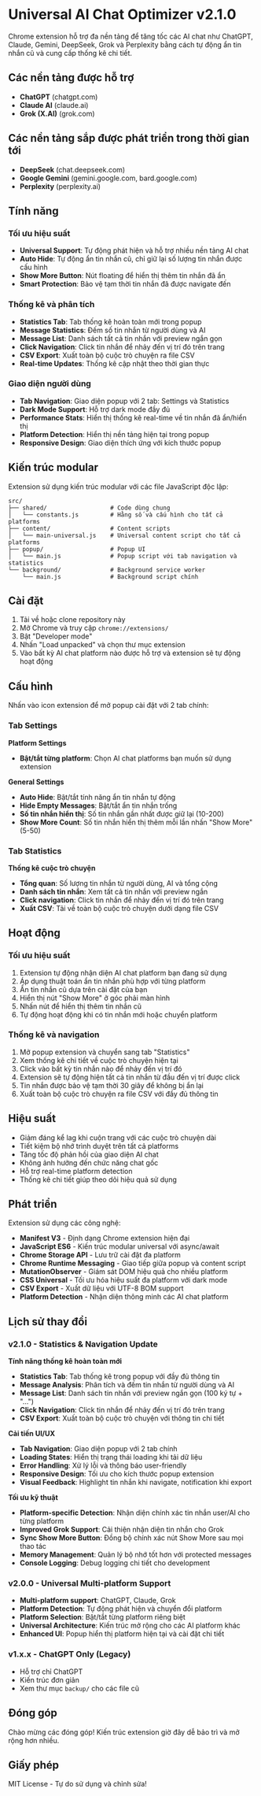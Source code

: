 # Universal AI Chat Optimizer v2.1.0

Chrome extension hỗ trợ đa nền tảng để tăng tốc các AI chat như ChatGPT, Claude, Gemini, DeepSeek, Grok và Perplexity bằng cách tự động ẩn tin nhắn cũ và cung cấp thống kê chi tiết.

## Các nền tảng được hỗ trợ

- **ChatGPT** (chatgpt.com)
- **Claude AI** (claude.ai)
- **Grok (X.AI)** (grok.com)

## Các nền tảng sắp được phát triển trong thời gian tới
- **DeepSeek** (chat.deepseek.com)
- **Google Gemini** (gemini.google.com, bard.google.com)
- **Perplexity** (perplexity.ai)

## Tính năng

### Tối ưu hiệu suất
- **Universal Support**: Tự động phát hiện và hỗ trợ nhiều nền tảng AI chat
- **Auto Hide**: Tự động ẩn tin nhắn cũ, chỉ giữ lại số lượng tin nhắn được cấu hình
- **Show More Button**: Nút floating để hiển thị thêm tin nhắn đã ẩn
- **Smart Protection**: Bảo vệ tạm thời tin nhắn đã được navigate đến

### Thống kê và phân tích
- **Statistics Tab**: Tab thống kê hoàn toàn mới trong popup
- **Message Statistics**: Đếm số tin nhắn từ người dùng và AI
- **Message List**: Danh sách tất cả tin nhắn với preview ngắn gọn
- **Click Navigation**: Click tin nhắn để nhảy đến vị trí đó trên trang
- **CSV Export**: Xuất toàn bộ cuộc trò chuyện ra file CSV
- **Real-time Updates**: Thống kê cập nhật theo thời gian thực

### Giao diện người dùng
- **Tab Navigation**: Giao diện popup với 2 tab: Settings và Statistics
- **Dark Mode Support**: Hỗ trợ dark mode đầy đủ
- **Performance Stats**: Hiển thị thống kê real-time về tin nhắn đã ẩn/hiển thị
- **Platform Detection**: Hiển thị nền tảng hiện tại trong popup
- **Responsive Design**: Giao diện thích ứng với kích thước popup

## Kiến trúc modular

Extension sử dụng kiến trúc modular với các file JavaScript độc lập:

```
src/
├── shared/                  # Code dùng chung
│   └── constants.js         # Hằng số và cấu hình cho tất cả platforms
├── content/                 # Content scripts
│   └── main-universal.js    # Universal content script cho tất cả platforms
├── popup/                   # Popup UI
│   └── main.js              # Popup script với tab navigation và statistics
└── background/              # Background service worker
    └── main.js              # Background script chính
```
## Cài đặt

1. Tải về hoặc clone repository này
2. Mở Chrome và truy cập `chrome://extensions/`
3. Bật "Developer mode"
4. Nhấn "Load unpacked" và chọn thư mục extension
5. Vào bất kỳ AI chat platform nào được hỗ trợ và extension sẽ tự động hoạt động

## Cấu hình

Nhấn vào icon extension để mở popup cài đặt với 2 tab chính:

### Tab Settings
**Platform Settings**
- **Bật/tắt từng platform**: Chọn AI chat platforms bạn muốn sử dụng extension

**General Settings**
- **Auto Hide**: Bật/tắt tính năng ẩn tin nhắn tự động
- **Hide Empty Messages**: Bật/tắt ẩn tin nhắn trống
- **Số tin nhắn hiển thị**: Số tin nhắn gần nhất được giữ lại (10-200)
- **Show More Count**: Số tin nhắn hiển thị thêm mỗi lần nhấn "Show More" (5-50)

### Tab Statistics
**Thống kê cuộc trò chuyện**
- **Tổng quan**: Số lượng tin nhắn từ người dùng, AI và tổng cộng
- **Danh sách tin nhắn**: Xem tất cả tin nhắn với preview ngắn
- **Click navigation**: Click tin nhắn để nhảy đến vị trí đó trên trang
- **Xuất CSV**: Tải về toàn bộ cuộc trò chuyện dưới dạng file CSV

## Hoạt động

### Tối ưu hiệu suất
1. Extension tự động nhận diện AI chat platform bạn đang sử dụng
2. Áp dụng thuật toán ẩn tin nhắn phù hợp với từng platform
3. Ẩn tin nhắn cũ dựa trên cài đặt của bạn
4. Hiển thị nút "Show More" ở góc phải màn hình
5. Nhấn nút để hiển thị thêm tin nhắn cũ
6. Tự động hoạt động khi có tin nhắn mới hoặc chuyển platform

### Thống kê và navigation
1. Mở popup extension và chuyển sang tab "Statistics"
2. Xem thống kê chi tiết về cuộc trò chuyện hiện tại
3. Click vào bất kỳ tin nhắn nào để nhảy đến vị trí đó
4. Extension sẽ tự động hiện tất cả tin nhắn từ đầu đến vị trí được click
5. Tin nhắn được bảo vệ tạm thời 30 giây để không bị ẩn lại
6. Xuất toàn bộ cuộc trò chuyện ra file CSV với đầy đủ thông tin

## Hiệu suất

- Giảm đáng kể lag khi cuộn trang với các cuộc trò chuyện dài
- Tiết kiệm bộ nhớ trình duyệt trên tất cả platforms  
- Tăng tốc độ phản hồi của giao diện AI chat
- Không ảnh hưởng đến chức năng chat gốc
- Hỗ trợ real-time platform detection
- Thống kê chi tiết giúp theo dõi hiệu quả sử dụng

## Phát triển

Extension sử dụng các công nghệ:
- **Manifest V3** - Định dạng Chrome extension hiện đại
- **JavaScript ES6** - Kiến trúc modular universal với async/await
- **Chrome Storage API** - Lưu trữ cài đặt đa platform
- **Chrome Runtime Messaging** - Giao tiếp giữa popup và content script
- **MutationObserver** - Giám sát DOM hiệu quả cho nhiều platform
- **CSS Universal** - Tối ưu hóa hiệu suất đa platform với dark mode
- **CSV Export** - Xuất dữ liệu với UTF-8 BOM support
- **Platform Detection** - Nhận diện thông minh các AI chat platform

## Lịch sử thay đổi

### v2.1.0 - Statistics & Navigation Update
**Tính năng thống kê hoàn toàn mới**
- **Statistics Tab**: Tab thống kê trong popup với đầy đủ thông tin
- **Message Analysis**: Phân tích và đếm tin nhắn từ người dùng và AI
- **Message List**: Danh sách tin nhắn với preview ngắn gọn (100 ký tự + "...")
- **Click Navigation**: Click tin nhắn để nhảy đến vị trí đó trên trang
- **CSV Export**: Xuất toàn bộ cuộc trò chuyện với thông tin chi tiết

**Cải tiến UI/UX**
- **Tab Navigation**: Giao diện popup với 2 tab chính
- **Loading States**: Hiển thị trạng thái loading khi tải dữ liệu
- **Error Handling**: Xử lý lỗi và thông báo user-friendly
- **Responsive Design**: Tối ưu cho kích thước popup extension
- **Visual Feedback**: Highlight tin nhắn khi navigate, notification khi export

**Tối ưu kỹ thuật**
- **Platform-specific Detection**: Nhận diện chính xác tin nhắn user/AI cho từng platform
- **Improved Grok Support**: Cải thiện nhận diện tin nhắn cho Grok
- **Sync Show More Button**: Đồng bộ chính xác nút Show More sau mọi thao tác
- **Memory Management**: Quản lý bộ nhớ tốt hơn với protected messages
- **Console Logging**: Debug logging chi tiết cho development

### v2.0.0 - Universal Multi-platform Support
- **Multi-platform support**: ChatGPT, Claude, Grok
- **Platform Detection**: Tự động phát hiện và chuyển đổi platform
- **Platform Selection**: Bật/tắt từng platform riêng biệt
- **Universal Architecture**: Kiến trúc mở rộng cho các AI platform khác
- **Enhanced UI**: Popup hiển thị platform hiện tại và cài đặt chi tiết

### v1.x.x - ChatGPT Only (Legacy)
- Hỗ trợ chỉ ChatGPT
- Kiến trúc đơn giản
- Xem thư mục `backup/` cho các file cũ

## Đóng góp

Chào mừng các đóng góp! Kiến trúc extension giờ đây dễ bảo trì và mở rộng hơn nhiều.

## Giấy phép

MIT License - Tự do sử dụng và chỉnh sửa!
